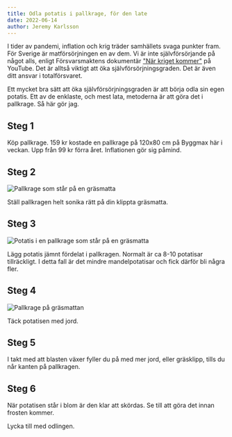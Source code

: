 ```yaml
---
title: Odla potatis i pallkrage, för den late
date: 2022-06-14
author: Jeremy Karlsson
---
```


I tider av pandemi, inflation och krig träder samhällets svaga punkter fram. För Sverige är matförsörjningen en av dem. Vi är inte självförsörjande på något alls, enligt Försvarsmaktens dokumentär ["När kriget kommer"](https://www.youtube.com/watch?v=mOuNjP1HfJo) på YouTube. Det är alltså viktigt att öka självförsörjningsgraden. Det är även ditt ansvar i totalförsvaret.

Ett mycket bra sätt att öka självförsörjningsgraden är att börja odla sin egen potatis. Ett av de enklaste, och mest lata, metoderna är att göra det i pallkrage. Så här gör jag.

## Steg 1

Köp pallkrage. 159 kr kostade en pallkrage på 120x80 cm på Byggmax här i veckan. Upp från 99 kr förra året. Inflationen gör sig påmind.

## Steg 2

<img src="/img/2022-06-14-pallkrage-potatis-1.jpg" imagick="avif webp 600@1.5,2" alt="Pallkrage som står på en gräsmatta">

Ställ pallkragen helt sonika rätt på din klippta gräsmatta.

## Steg 3

<img src="/img/2022-06-14-pallkrage-potatis-2.jpg" imagick="avif webp 600@1.5,2" alt="Potatis i en pallkrage som står på en gräsmatta">

Lägg potatis jämnt fördelat i pallkragen. Normalt är ca 8-10 potatisar tillräckligt. I detta fall är det mindre mandelpotatisar och fick därför bli några fler.

## Steg 4

<img src="/img/2022-06-14-pallkrage-potatis-3.jpg" imagick="avif webp 600@1.5,2" alt="Pallkrage på gräsmattan">

Täck potatisen med jord.

## Steg 5

I takt med att blasten växer fyller du på med mer jord, eller gräsklipp, tills du når kanten på pallkragen.

## Steg 6

När potatisen står i blom är den klar att skördas. Se till att göra det innan frosten kommer.

Lycka till med odlingen.
